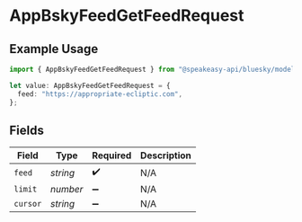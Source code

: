 # AppBskyFeedGetFeedRequest

## Example Usage

```typescript
import { AppBskyFeedGetFeedRequest } from "@speakeasy-api/bluesky/models/operations";

let value: AppBskyFeedGetFeedRequest = {
  feed: "https://appropriate-ecliptic.com",
};
```

## Fields

| Field              | Type               | Required           | Description        |
| ------------------ | ------------------ | ------------------ | ------------------ |
| `feed`             | *string*           | :heavy_check_mark: | N/A                |
| `limit`            | *number*           | :heavy_minus_sign: | N/A                |
| `cursor`           | *string*           | :heavy_minus_sign: | N/A                |